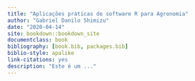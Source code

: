 ```yaml
--- 
title: "Aplicações práticas do software R para Agronomia"
author: "Gabriel Danilo Shimizu"
date: "2020-04-14"
site: bookdown::bookdown_site
documentclass: book
bibliography: [book.bib, packages.bib]
biblio-style: apalike
link-citations: yes
description: "Este é um ..."
---
```






